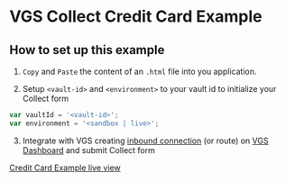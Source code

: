 # VGS Collect Credit Card Example

## How to set up this example

1. `Copy` and `Paste` the content of an `.html` file into you application.

2. Setup `<vault-id>` and `<environment>` to your vault id to initialize your Collect form

```javascript
var vaultId = '<vault-id>';
var environment = '<sandbox | live>';
```

3. Integrate with VGS creating [inbound connection](https://www.verygoodsecurity.com/docs/getting-started#securing-your-inbound-connection) (or route) on [VGS Dashboard](https://dashboard.verygoodsecurity.com/) and submit Collect form

[Credit Card Example live view](https://verygoodsecurity.github.io/vgs-collect-examples/#credit-card-example)

